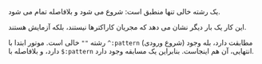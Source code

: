 یک رشته خالی تنها منطبق است: شروع می شود و بلافاصله تمام می شود.

این کار یک بار دیگر نشان می دهد که مجریان کاراکترها نیستند، بلکه آزمایش هستند.

رشته `""` خالی است. موتور ابتدا با `^:pattern` (شروع ورودی) مطابقت دارد، بله وجود دارد، و بلافاصله با `$:pattern` انتهایی، آن هم اینجاست. بنابراین یک مسابقه وجود دارد.
